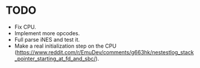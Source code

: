 # TODO
- Fix CPU.
- Implement more opcodes.
- Full parse iNES and test it.
- Make a real initialization step on the CPU (https://www.reddit.com/r/EmuDev/comments/g663hk/nestestlog_stack_pointer_starting_at_fd_and_sbc/).